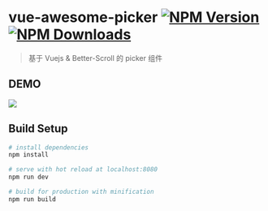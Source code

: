 # vue-awesome-picker [![NPM Version][npm-image]][npm-url] [![NPM Downloads][downloads-image]][downloads-url]

> 基于 Vuejs & Better-Scroll 的 picker 组件

## DEMO
![]('https://fyerl.github.io/vue-awesome-picker/static/img/qr-code.png')

## Build Setup

``` bash
# install dependencies
npm install

# serve with hot reload at localhost:8080
npm run dev

# build for production with minification
npm run build
```

[npm-image]: https://img.shields.io/npm/v/vue-awesome-picker.svg?style=flat
[npm-url]: https://npmjs.org/package/vue-awesome-picker
[downloads-image]: https://img.shields.io/npm/dt/vue-awesome-picker.svg?style=flat
[downloads-url]: https://npmjs.org/package/vue-awesome-picker